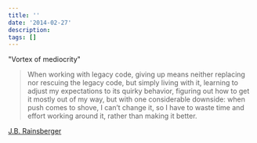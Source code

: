 ```yaml
---
title: ''
date: '2014-02-27'
description:
tags: []
---
```


"Vortex of mediocrity"

> When working with legacy code, giving up means neither replacing nor rescuing the legacy code, but simply living with it, learning to adjust my expectations to its quirky behavior, figuring out how to get it mostly out of my way, but with one considerable downside: when push comes to shove, I can’t change it, so I have to waste time and effort working around it, rather than making it better. 

[J.B. Rainsberger](http://www.jbrains.ca/permalink/brewing-espresso-and-legacy-code)

